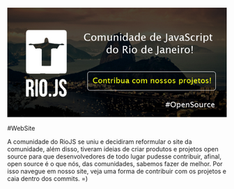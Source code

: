 ![Comunidade Rio.JS](default.jpg)

#WebSite

A comunidade do RioJS se uniu e decidiram reformular o site da comunidade, além disso, tiveram ideias de criar produtos e projetos open source para que desenvolvedores de todo lugar pudesse contribuir, afinal, open source é o que nós, das comunidades, sabemos fazer de melhor. Por isso navegue em nosso site, veja uma forma de contribuir com os projetos e caia dentro dos commits. =)

